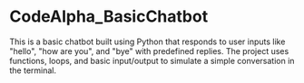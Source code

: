 # CodeAlpha_BasicChatbot
This is a basic chatbot built using Python that responds to user inputs like "hello", "how are you", and "bye" with predefined replies. The project uses functions, loops, and basic input/output to simulate a simple conversation in the terminal.
